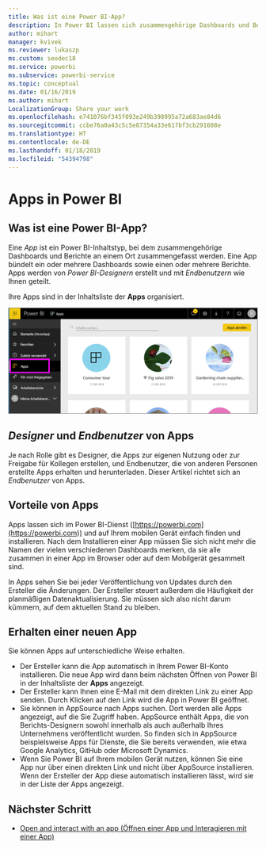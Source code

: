 ```yaml
---
title: Was ist eine Power BI-App?
description: In Power BI lassen sich zusammengehörige Dashboards und Berichte zu Apps zusammenfassen.
author: mihart
manager: kvivek
ms.reviewer: lukaszp
ms.custom: seodec18
ms.service: powerbi
ms.subservice: powerbi-service
ms.topic: conceptual
ms.date: 01/16/2019
ms.author: mihart
LocalizationGroup: Share your work
ms.openlocfilehash: e741076bf345f093e249b398995a72a683ae84d6
ms.sourcegitcommit: ccbe76a0a43c5c5e87354a33e617bf3cb291608e
ms.translationtype: HT
ms.contentlocale: de-DE
ms.lasthandoff: 01/18/2019
ms.locfileid: "54394798"
---
```

# <a name="apps-in-power-bi"></a>Apps in Power BI
## <a name="what-is-a-power-bi-app"></a>Was ist eine Power BI-App?
Eine *App* ist ein Power BI-Inhaltstyp, bei dem zusammengehörige Dashboards und Berichte an einem Ort zusammengefasst werden. Eine App bündelt ein oder mehrere Dashboards sowie einen oder mehrere Berichte. Apps werden von *Power BI-Designern* erstellt und mit *Endbenutzern* wie Ihnen geteilt. 

Ihre Apps sind in der Inhaltsliste der **Apps** organisiert.

![Apps in Power BI](./media/end-user-apps/power-bi-apps-nav.png)

## <a name="app-designers-and-app-consumers"></a>***Designer*** und ***Endbenutzer*** von Apps
Je nach Rolle gibt es Designer, die Apps zur eigenen Nutzung oder zur Freigabe für Kollegen erstellen, und Endbenutzer, die von anderen Personen erstellte Apps erhalten und herunterladen. Dieser Artikel richtet sich an *Endbenutzer* von Apps.

## <a name="advantages-of-apps"></a>Vorteile von Apps
Apps lassen sich im Power BI-Dienst ([https://powerbi.com](https://powerbi.com)) und auf Ihrem mobilen Gerät einfach finden und installieren. Nach dem Installieren einer App müssen Sie sich nicht mehr die Namen der vielen verschiedenen Dashboards merken, da sie alle zusammen in einer App im Browser oder auf dem Mobilgerät gesammelt sind.


In Apps sehen Sie bei jeder Veröffentlichung von Updates durch den Ersteller die Änderungen. Der Ersteller steuert außerdem die Häufigkeit der planmäßigen Datenaktualisierung. Sie müssen sich also nicht darum kümmern, auf dem aktuellen Stand zu bleiben. 

<!-- add conceptual art -->
## <a name="get-a-new-app"></a>Erhalten einer neuen App
Sie können Apps auf unterschiedliche Weise erhalten. 
- Der Ersteller kann die App automatisch in Ihrem Power BI-Konto installieren. Die neue App wird dann beim nächsten Öffnen von Power BI in der Inhaltsliste der **Apps** angezeigt. 
- Der Ersteller kann Ihnen eine E-Mail mit dem direkten Link zu einer App senden. Durch Klicken auf den Link wird die App in Power BI geöffnet.
- Sie können in AppSource nach Apps suchen. Dort werden alle Apps angezeigt, auf die Sie Zugriff haben. AppSource enthält Apps, die von Berichts-Designern sowohl innerhalb als auch außerhalb Ihres Unternehmens veröffentlicht wurden. So finden sich in AppSource beispielsweise Apps für Dienste, die Sie bereits verwenden, wie etwa Google Analytics, GitHub oder Microsoft Dynamics. 
- Wenn Sie Power BI auf Ihrem mobilen Gerät nutzen, können Sie eine App nur über einen direkten Link und nicht über AppSource installieren. Wenn der Ersteller der App diese automatisch installieren lässt, wird sie in der Liste der Apps angezeigt.


## <a name="next-step"></a>Nächster Schritt
* [Open and interact with an app (Öffnen einer App und Interagieren mit einer App)](end-user-app-view.md)

